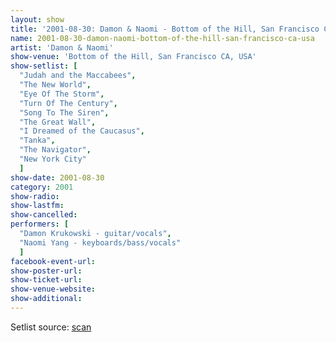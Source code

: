 ```yaml
---
layout: show
title: '2001-08-30: Damon & Naomi - Bottom of the Hill, San Francisco CA, USA'
name: 2001-08-30-damon-naomi-bottom-of-the-hill-san-francisco-ca-usa
artist: 'Damon & Naomi'
show-venue: 'Bottom of the Hill, San Francisco CA, USA'
show-setlist: [
  "Judah and the Maccabees",
  "The New World",
  "Eye Of The Storm",
  "Turn Of The Century",
  "Song To The Siren",
  "The Great Wall",
  "I Dreamed of the Caucasus",
  "Tanka",
  "The Navigator",
  "New York City"
  ]
show-date: 2001-08-30
category: 2001
show-radio: 
show-lastfm: 
show-cancelled: 
performers: [
  "Damon Krukowski - guitar/vocals",
  "Naomi Yang - keyboards/bass/vocals"
  ]
facebook-event-url: 
show-poster-url: 
show-ticket-url: 
show-venue-website: 
show-additional: 
---
```


Setlist source: <a href="http://www.ifpthendirt.com/setlists/dn8.30.01.html">scan</a>